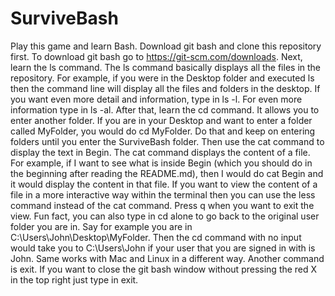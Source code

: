 # SurviveBash
Play this game and learn Bash. Download git bash and clone this repository first. To download git bash go to https://git-scm.com/downloads. Next, learn the ls command. The ls command basically displays all the files in the repository. For example, if you were in the Desktop folder and executed ls then the command line will display all the files and folders in the desktop. If you want even more detail and information, type in ls -l. For even more information type in ls -al. After that, learn the cd command. It allows you to enter another folder. If you are in your Desktop and want to enter a folder called MyFolder, you would do cd MyFolder. Do that and keep on entering folders until you enter the SurviveBash folder. Then use the cat command to display the text in Begin. The cat command displays the content of a file. For example, if I want to see what is inside Begin (which you should do in the beginning after reading the README.md), then I would do cat Begin and it would display the content in that file. If you want to view the content of a file in a more interactive way within the terminal then you can use the less command instead of the cat command. Press q when you want to exit the view. Fun fact, you can also type in cd alone to go back to the original user folder you are in. Say for example you are in C:\Users\John\Desktop\MyFolder. Then the cd command with no input would take you to C:\Users\John if your user that you are signed in with is John. Same works with Mac and Linux in a different way. Another command is exit. If you want to close the git bash window without pressing the red X in the top right just type in exit.
